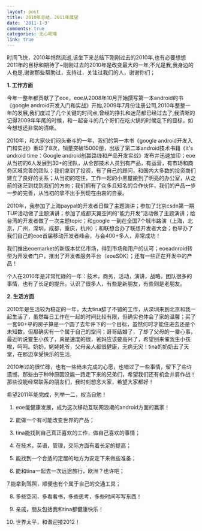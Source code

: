 ```yaml
---
layout: post
title: 2010年总结，2011年展望
date: '2011-1-3'
comments: true
categories: 无心呢喃
link: true
---
```

时间飞快，2010年悄然流逝,该坐下来总结下刚刚过去的2010年,也有必要想想2011年的目标和期待了~刚刚过去的2010年是改变最大的一年,不光是我,我身边的人也是,谢谢那些帮助过，支持过，关注过我们的人，谢谢你们；

<strong>1. 工作方面</strong>

今年一整年都贡献了了eoe，eoe从2008年10月开始撰写第一本android的书《google android开发入门和实战》开始,2009年7月份注册公司,2010年整整一年的发展,我们度过了几个关键的时间点,曾经的挣扎和迷茫都已经过去了,我清晰的记得2009年年尾的时候，和一起奋斗的几个哥们在吃火锅的时候定下的目标，如今想想还非常的清晰。

2010年，和大家伙们闷头奋斗的一年，我们的第一本书《google android开发入门和实战》重印了8次，销量突破15000册，出版了第二本android技术书籍《it's android time：Google android创赢路线和产品开发实战》发布并迅速加印；eoe从当初的6人发展到30+的团队，从全部技术人员到有产品，有运营，有市场和商务区域完善的团队；我们拿到了投资，有了自己的顾问，和国内大多数的投资商们建立了良好的关系；从当初的吃住，工作一起的小黑屋搬到了明亮的办公室，从之前的迷茫到找到我们的方向；我们拥有了众多且知名的合作伙伴，我们的产品一步一步的完善，从当初的拿不出手到现在由衷的自豪。

2010年，我参加了上海paypal的开发者日做了主题演讲；参加了北京csdn第一期TUP活动做了主题演讲；参加了成都天翼空间的“能力开发”活动做了主题演讲；给台湾的开发者做了一次主题topic；和google 一到在全国7个城市路演（上海，北京，广州，深圳，成都，重庆，杭州）；和联想合办了联想开发者大会；也举办了我们自己的eoe首届移动开发者峰会，与会400+多人，非常成功！

我们推出eoemarket的新版本优亿市场，得到市场和用户的认可；eoeadnroid转型为开发者门户，推出了开发者服务平台（eoeSDK）；还有一些正在开发中的产品！

个人在2010年是非常忙碌的一年：技术，商务，活动，演讲，战略，团队很多的事情，也有了长足的提升。认识了很多人，有些是新朋友，有些则是老朋友。

<strong>2. 生活方面</strong>

2010年是生活较为稳定的一年，太太tina辞了不错的工作，从深圳来到北京和我一起生活了，虽然每日工作在一起的时间比较有限，但确实也体会了家的温馨；买了一套90+平的房子算是一个圆了去年许下的一个目标，虽然何时才能住进去还是个未知数，但那确实有一个属于自己的空间；哥哥结婚了，了却了父母的一番心事，最近听说要生小孩了，真是速度的很，爸妈应该要高兴了，希望别来催我生小孩啦，呵呵。奶奶，姥姥姥爷，父母亲人都很健康，无病无灾！tina的奶奶去了天堂，在那边享受快乐的生活.

2010年过的很忙碌，也有一些尚未完成的心愿，也错过了一些事情，留下了些许遗憾，那些由于种种原因没能一路走下来的兄弟们，希望我们还有机会并肩作战！那些没能经常联系的朋友们，我时刻想念大家，希望大家都好！

希望2011年能完成，列举一二，权当自勉！

1. eoe能健康发展，成为这次移动互联网浪潮的android方面的赢家！

2. 能做一个有可能改变世界的产品；

3. tina能找到自己真正喜欢的工作，做自己喜欢的事情；

4. 在技术，英语，管理，交际方面有着长足的提高；

5. 能找到一个合适的定居的地方为安定下来做些准备；

6. 能和tina一起去一次远途旅行，欧洲？也许吧；

7.能拿到驾照，顺便也有个属于自己的交通工具；

8. 多些空闲，多看看书，多些思考，多些时间写写东西！

9. 亲戚，朋友包括我和tina都健康快乐！

10. 世界太平，和谐迎接2012！
